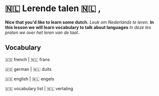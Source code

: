 # 🇳🇱 Lerende talen 🇳🇱 ,

__Nice that you'd like to learn some dutch.__
_Leuk om Nederlands te leren._
__In this lesson we will learn vocabulary to talk about languages__
_In deze les praten we over het leren van de taal._.  

## Vocabulary

🇺🇸 french          | 🇳🇱  frans   

🇺🇸 german          | 🇳🇱  duits  

🇺🇸 english         | 🇳🇱  engels  

🇺🇸 vocabulary list | 🇳🇱  vertaling  